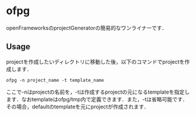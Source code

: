 # ofpg
openFrameworksのprojectGeneratorの簡易的なワンライナーです．

## Usage
projectを作成したいディレクトリに移動した後，以下のコマンドでprojectを作成します．

	ofpg -n project_name -t template_name
	
ここで-nはprojectの名前を，-tは作成するprojectの元になるtemplateを指定します．なおtemplateはofpg/tmp内で定義できます．また，-tは省略可能です．その場合，defaultのtemplateを元にprojectが作成されます．
	
